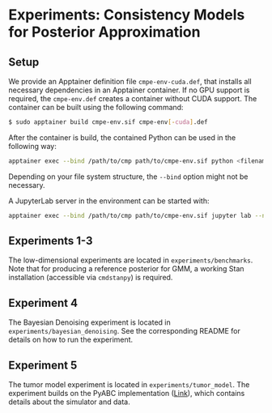 # Experiments: Consistency Models for Posterior Approximation

## Setup

We provide an Apptainer definition file `cmpe-env-cuda.def`, that installs all necessary dependencies in an Apptainer container.
If no GPU support is required, the `cmpe-env.def` creates a container without CUDA support.
The container can be built using the following command:

```bash
$ sudo apptainer build cmpe-env.sif cmpe-env[-cuda].def
```

After the container is build, the contained Python can be used in the following way:

```bash
apptainer exec --bind /path/to/cmp path/to/cmpe-env.sif python <filename>
```

Depending on your file system structure, the `--bind` option might not be necessary.

A JupyterLab server in the environment can be started with:

```bash
apptainer exec --bind /path/to/cmp path/to/cmpe-env.sif jupyter lab --no-browser
```

## Experiments 1-3

The low-dimensional experiments are located in `experiments/benchmarks`. Note that for producing a reference posterior for GMM, a working Stan installation (accessible via `cmdstanpy`) is required.

## Experiment 4

The Bayesian Denoising experiment is located in `experiments/bayesian_denoising`. See the corresponding README for details on how to run the experiment.

## Experiment 5

The tumor model experiment is located in `experiments/tumor_model`. The experiment builds on the PyABC implementation ([Link](https://pyabc.readthedocs.io/en/latest/examples/multiscale_agent_based.html)), which contains details about the simulator and data.
